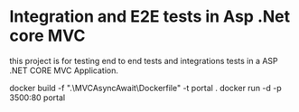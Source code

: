 # Integration and E2E tests in Asp .Net core MVC

this project is for testing end to end tests and integrations tests in a ASP .NET CORE MVC Application.

docker build -f ".\MVCAsyncAwait\Dockerfile" -t portal .
docker run -d -p 3500:80 portal